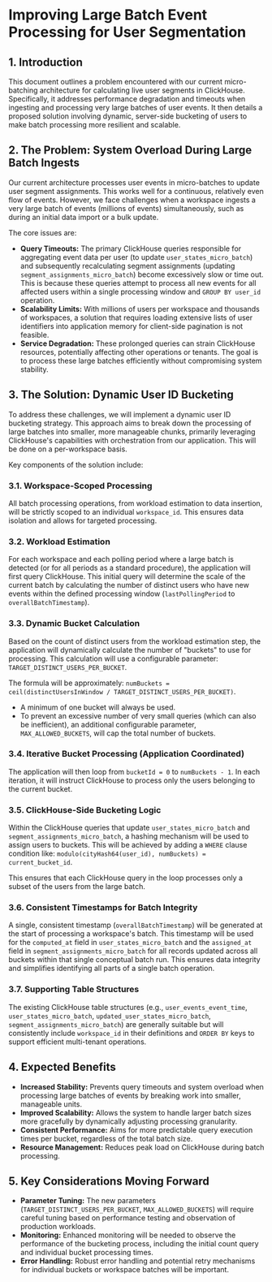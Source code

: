 # Improving Large Batch Event Processing for User Segmentation

## 1. Introduction

This document outlines a problem encountered with our current micro-batching architecture for calculating live user segments in ClickHouse. Specifically, it addresses performance degradation and timeouts when ingesting and processing very large batches of user events. It then details a proposed solution involving dynamic, server-side bucketing of users to make batch processing more resilient and scalable.

## 2. The Problem: System Overload During Large Batch Ingests

Our current architecture processes user events in micro-batches to update user segment assignments. This works well for a continuous, relatively even flow of events. However, we face challenges when a workspace ingests a very large batch of events (millions of events) simultaneously, such as during an initial data import or a bulk update.

The core issues are:

* **Query Timeouts:** The primary ClickHouse queries responsible for aggregating event data per user (to update `user_states_micro_batch`) and subsequently recalculating segment assignments (updating `segment_assignments_micro_batch`) become excessively slow or time out. This is because these queries attempt to process all new events for all affected users within a single processing window and `GROUP BY user_id` operation.
* **Scalability Limits:** With millions of users per workspace and thousands of workspaces, a solution that requires loading extensive lists of user identifiers into application memory for client-side pagination is not feasible.
* **Service Degradation:** These prolonged queries can strain ClickHouse resources, potentially affecting other operations or tenants. The goal is to process these large batches efficiently without compromising system stability.

## 3. The Solution: Dynamic User ID Bucketing

To address these challenges, we will implement a dynamic user ID bucketing strategy. This approach aims to break down the processing of large batches into smaller, more manageable chunks, primarily leveraging ClickHouse's capabilities with orchestration from our application. This will be done on a per-workspace basis.

Key components of the solution include:

### 3.1. Workspace-Scoped Processing

All batch processing operations, from workload estimation to data insertion, will be strictly scoped to an individual `workspace_id`. This ensures data isolation and allows for targeted processing.

### 3.2. Workload Estimation

For each workspace and each polling period where a large batch is detected (or for all periods as a standard procedure), the application will first query ClickHouse. This initial query will determine the scale of the current batch by calculating the number of distinct users who have new events within the defined processing window (`lastPollingPeriod` to `overallBatchTimestamp`).

### 3.3. Dynamic Bucket Calculation

Based on the count of distinct users from the workload estimation step, the application will dynamically calculate the number of "buckets" to use for processing. This calculation will use a configurable parameter: `TARGET_DISTINCT_USERS_PER_BUCKET`.

The formula will be approximately: `numBuckets = ceil(distinctUsersInWindow / TARGET_DISTINCT_USERS_PER_BUCKET)`.

* A minimum of one bucket will always be used.
* To prevent an excessive number of very small queries (which can also be inefficient), an additional configurable parameter, `MAX_ALLOWED_BUCKETS`, will cap the total number of buckets.

### 3.4. Iterative Bucket Processing (Application Coordinated)

The application will then loop from `bucketId = 0` to `numBuckets - 1`. In each iteration, it will instruct ClickHouse to process only the users belonging to the current bucket.

### 3.5. ClickHouse-Side Bucketing Logic

Within the ClickHouse queries that update `user_states_micro_batch` and `segment_assignments_micro_batch`, a hashing mechanism will be used to assign users to buckets. This will be achieved by adding a `WHERE` clause condition like:
`modulo(cityHash64(user_id), numBuckets) = current_bucket_id`.

This ensures that each ClickHouse query in the loop processes only a subset of the users from the large batch.

### 3.6. Consistent Timestamps for Batch Integrity

A single, consistent timestamp (`overallBatchTimestamp`) will be generated at the start of processing a workspace's batch. This timestamp will be used for the `computed_at` field in `user_states_micro_batch` and the `assigned_at` field in `segment_assignments_micro_batch` for all records updated across all buckets within that single conceptual batch run. This ensures data integrity and simplifies identifying all parts of a single batch operation.

### 3.7. Supporting Table Structures

The existing ClickHouse table structures (e.g., `user_events_event_time`, `user_states_micro_batch`, `updated_user_states_micro_batch`, `segment_assignments_micro_batch`) are generally suitable but will consistently include `workspace_id` in their definitions and `ORDER BY` keys to support efficient multi-tenant operations.

## 4. Expected Benefits

* **Increased Stability:** Prevents query timeouts and system overload when processing large batches of events by breaking work into smaller, manageable units.
* **Improved Scalability:** Allows the system to handle larger batch sizes more gracefully by dynamically adjusting processing granularity.
* **Consistent Performance:** Aims for more predictable query execution times per bucket, regardless of the total batch size.
* **Resource Management:** Reduces peak load on ClickHouse during batch processing.

## 5. Key Considerations Moving Forward

* **Parameter Tuning:** The new parameters (`TARGET_DISTINCT_USERS_PER_BUCKET`, `MAX_ALLOWED_BUCKETS`) will require careful tuning based on performance testing and observation of production workloads.
* **Monitoring:** Enhanced monitoring will be needed to observe the performance of the bucketing process, including the initial count query and individual bucket processing times.
* **Error Handling:** Robust error handling and potential retry mechanisms for individual buckets or workspace batches will be important.